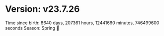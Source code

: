 # Version: v23.7.26
Time since birth: 8640 days, 207361 hours, 12441660 minutes, 746499600 seconds
Season: Spring 🌸
